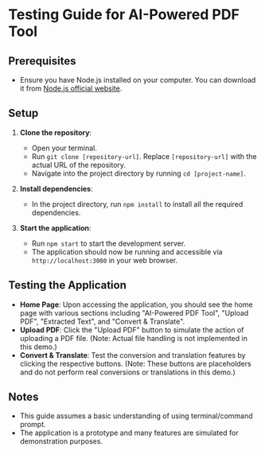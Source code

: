 # Testing Guide for AI-Powered PDF Tool

## Prerequisites

- Ensure you have Node.js installed on your computer. You can download it from [Node.js official website](https://nodejs.org/).

## Setup

1. **Clone the repository**:

   - Open your terminal.
   - Run `git clone [repository-url]`. Replace `[repository-url]` with the actual URL of the repository.
   - Navigate into the project directory by running `cd [project-name]`.

2. **Install dependencies**:

   - In the project directory, run `npm install` to install all the required dependencies.

3. **Start the application**:
   - Run `npm start` to start the development server.
   - The application should now be running and accessible via `http://localhost:3000` in your web browser.

## Testing the Application

- **Home Page**: Upon accessing the application, you should see the home page with various sections including "AI-Powered PDF Tool", "Upload PDF", "Extracted Text", and "Convert & Translate".
- **Upload PDF**: Click the "Upload PDF" button to simulate the action of uploading a PDF file. (Note: Actual file handling is not implemented in this demo.)
- **Convert & Translate**: Test the conversion and translation features by clicking the respective buttons. (Note: These buttons are placeholders and do not perform real conversions or translations in this demo.)

## Notes

- This guide assumes a basic understanding of using terminal/command prompt.
- The application is a prototype and many features are simulated for demonstration purposes.
